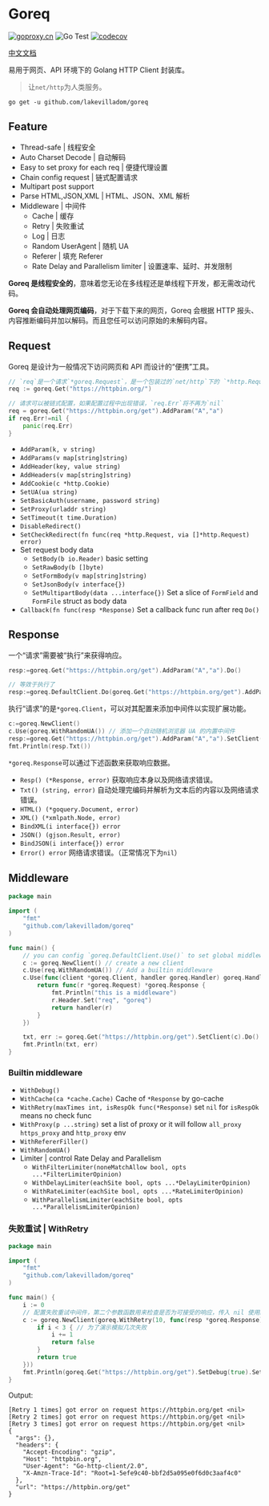 # Goreq
[![goproxy.cn](https://goproxy.cn/stats/github.com/lakevilladom/goreq/badges/download-count.svg)](https://goproxy.cn)
![Go Test](https://github.com/lakevilladom/goreq/workflows/Go%20Test/badge.svg)
[![codecov](https://codecov.io/gh/lakevilladom/goreq/branch/master/graph/badge.svg)](https://codecov.io/gh/lakevilladom/goreq)

[中文文档](https://gospider.athorx.com/)

易用于网页、API 环境下的 Golang HTTP Client 封装库。

> 让`net/http`为人类服务。

```shell script
go get -u github.com/lakevilladom/goreq
```

## Feature
* Thread-safe | 线程安全
* Auto Charset Decode | 自动解码
* Easy to set proxy for each req | 便捷代理设置
* Chain config request | 链式配置请求
* Multipart post support
* Parse HTML,JSON,XML | HTML、JSON、XML 解析
* Middleware | 中间件
    * Cache | 缓存
    * Retry | 失败重试
    * Log | 日志
    * Random UserAgent | 随机 UA
    * Referer | 填充 Referer
    * Rate Delay and Parallelism limiter | 设置速率、延时、并发限制

**Goreq 是线程安全的**，意味着您无论在多线程还是单线程下开发，都无需改动代码。

**Goreq 会自动处理网页编码**，对于下载下来的网页，Goreq 会根据 HTTP 报头、内容推断编码并加以解码。而且您任可以访问原始的未解码内容。

## Request
Goreq 是设计为一般情况下访问网页和 API 而设计的“便携”工具。
```go
// `req`是一个请求`*goreq.Request`，是一个包装过的`net/http`下的 `*http.Request`
req := goreq.Get("https://httpbin.org/")

// 请求可以被链式配置，如果配置过程中出现错误，`req.Err`将不再为`nil`
req = goreq.Get("https://httpbin.org/get").AddParam("A","a")
if req.Err!=nil {
    panic(req.Err)
}
```

* `AddParam(k, v string)`
* `AddParams(v map[string]string)`
* `AddHeader(key, value string)`
* `AddHeaders(v map[string]string)`
* `AddCookie(c *http.Cookie)`
* `SetUA(ua string)`
* `SetBasicAuth(username, password string)`
* `SetProxy(urladdr string)`
* `SetTimeout(t time.Duration)`
* `DisableRedirect()`
* `SetCheckRedirect(fn func(req *http.Request, via []*http.Request) error)`
* Set request body data
    * `SetBody(b io.Reader)` basic setting
    * `SetRawBody(b []byte)`
    * `SetFormBody(v map[string]string)`
    * `SetJsonBody(v interface{})`
    * `SetMultipartBody(data ...interface{})` Set a slice of `FormField` and `FormFile` struct as body data
* `Callback(fn func(resp *Response)` Set a callback func run after req `Do()`

## Response
一个“请求”需要被“执行”来获得响应。

```go
resp:=goreq.Get("https://httpbin.org/get").AddParam("A","a").Do()

// 等效于执行了
resp:=goreq.DefaultClient.Do(goreq.Get("https://httpbin.org/get").AddParam("A","a"))
```
执行“请求”的是`*goreq.Client`，可以对其配置来添加中间件以实现扩展功能。

```go
c:=goreq.NewClient()
c.Use(goreq.WithRandomUA()) // 添加一个自动随机浏览器 UA 的内置中间件
resp:=goreq.Get("https://httpbin.org/get").AddParam("A","a").SetClient(c).Do()
fmt.Println(resp.Txt())
```

`*goreq.Response`可以通过下述函数来获取响应数据。
* `Resp() (*Response, error)` 获取响应本身以及网络请求错误。
* `Txt() (string, error)` 自动处理完编码并解析为文本后的内容以及网络请求错误。
* `HTML() (*goquery.Document, error)`
* `XML() (*xmlpath.Node, error)`
* `BindXML(i interface{}) error`
* `JSON() (gjson.Result, error)`
* `BindJSON(i interface{}) error`
* `Error() error` 网络请求错误。（正常情况下为`nil`）

## Middleware
```go
package main

import (
	"fmt"
	"github.com/lakevilladom/goreq"
)

func main() {
	// you can config `goreq.DefaultClient.Use()` to set global middleware
	c := goreq.NewClient() // create a new client
	c.Use(req.WithRandomUA()) // Add a builtin middleware
	c.Use(func(client *goreq.Client, handler goreq.Handler) goreq.Handler { // Add another middleware
		return func(r *goreq.Request) *goreq.Response {
			fmt.Println("this is a middleware")
			r.Header.Set("req", "goreq")
			return handler(r)
		}
	})

	txt, err := goreq.Get("https://httpbin.org/get").SetClient(c).Do().Txt()
	fmt.Println(txt, err)
}
```
### Builtin middleware
* `WithDebug()`
* `WithCache(ca *cache.Cache)` Cache of `*Response` by go-cache
* `WithRetry(maxTimes int, isRespOk func(*Response)` set `nil` for `isRespOk` means no check func
* `WithProxy(p ...string)` set a list of proxy or it will follow `all_proxy` `https_proxy` and `http_proxy` env
* `WithRefererFiller()`
* `WithRandomUA()`
* Limiter | control Rate Delay and Parallelism
  * `WithFilterLimiter(noneMatchAllow bool, opts ...*FilterLimiterOpinion)` 
  * `WithDelayLimiter(eachSite bool, opts ...*DelayLimiterOpinion)` 
  * `WithRateLimiter(eachSite bool, opts ...*RateLimiterOpinion)` 
  * `WithParallelismLimiter(eachSite bool, opts ...*ParallelismLimiterOpinion)` 

### 失败重试 | WithRetry
```go
package main

import (
	"fmt"
	"github.com/lakevilladom/goreq"
)

func main() {
	i := 0
	// 配置失败重试中间件，第二个参数函数用来检查是否为可接受的响应，传入 nil 使用默认函数。
	c := goreq.NewClient(goreq.WithRetry(10, func(resp *goreq.Response) bool {
		if i < 3 { // 为了演示模拟几次失败
			i += 1
			return false
		}
		return true
	}))
	fmt.Println(goreq.Get("https://httpbin.org/get").SetDebug(true).SetClient(c).Do().Text)
}
```

Output:
```
[Retry 1 times] got error on request https://httpbin.org/get <nil>
[Retry 2 times] got error on request https://httpbin.org/get <nil>
[Retry 3 times] got error on request https://httpbin.org/get <nil>
{
  "args": {},
  "headers": {
    "Accept-Encoding": "gzip",
    "Host": "httpbin.org",
    "User-Agent": "Go-http-client/2.0",
    "X-Amzn-Trace-Id": "Root=1-5efe9c40-bbf2d5a095e0f6d0c3aaf4c0"
  },
  "url": "https://httpbin.org/get"
}
```